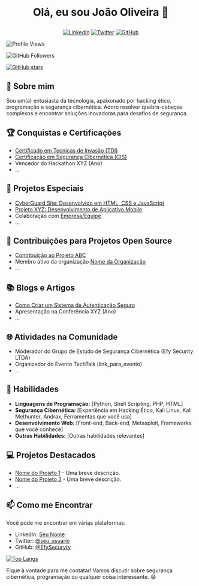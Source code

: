# <p align="center">Olá, eu sou João Oliveira 👋</p>

<p align="center">
  <a href="https://www.linkedin.com/in/joao-vitor-da-silva-oliveira-72090a21b/"><img alt="LinkedIn" src="https://img.shields.io/badge/-LinkedIn-0077B5?style=flat&logo=linkedin&logoColor=white"></a>
  <a href="https://twitter.com/seu_usuario"><img alt="Twitter" src="https://img.shields.io/badge/-Twitter-1DA1F2?style=flat&logo=twitter&logoColor=white"></a>
  <a href="https://github.com/EfySecurity"><img alt="GitHub" src="https://img.shields.io/badge/-GitHub-181717?style=flat&logo=github"></a>
</p>

![Profile Views](https://komarev.com/ghpvc/?username=EfySecurity&color=brightgreen)

![GitHub Followers](https://img.shields.io/github/followers/EfySecurity?label=Followers&style=social)

[![GitHub stars](https://img.shields.io/github/stars/EfySecurity/EfySecurity.svg?style=social&label=Star&maxAge=2592000)](https://github.com/EfySecurity/EfySecurity/stargazers/)

## 🚀 Sobre mim

Sou um(a) entusiasta da tecnologia, apaixonado por hacking ético, programação e segurança cibernética. Adoro resolver quebra-cabeças complexos e encontrar soluções inovadoras para desafios de segurança.

## 🏆 Conquistas e Certificações

- [Certificado em Tecnicas de Invasão (TDI)](link_para_certificacao)
- [Certificação em Segurança Cibernética (CIS)](link_para_certificacao)
- Vencedor do Hackathon XYZ (Ano)
- ...

## 🚀 Projetos Especiais

- [CyberGuard Site: Desenvolvido em HTML, CSS e JavaScript](https://github.com/EfySecurity/Projeto-Site)
- [Projeto XYZ: Desenvolvimento de Aplicativo Mobile](link_para_projeto)
- Colaboração com [Empresa/Equipe](link_para_colaboracao)
- ...

## 🌟 Contribuições para Projetos Open Source

- [Contribuição ao Projeto ABC](link_para_contribuicao)
- Membro ativo da organização [Nome da Organização](link_para_organizacao)
- ...

## 📚 Blogs e Artigos

- [Como Criar um Sistema de Autenticação Seguro](link_para_blog_1)
- Apresentação na Conferência XYZ (Ano)
- ...

## 🌐 Atividades na Comunidade

- Moderador do Grupo de Estudo de Segurança Cibernética (Efy Security LTDA)
- Organizador do Evento TechTalk (link_para_evento)
- ...

## 💼 Habilidades

- **Linguagens de Programação:** [Python, Shell Scripting, PHP, HTML]
- **Segurança Cibernética:** [Experiência em Hacking Ético, Kali Linux, Kali Methunter, Andrax, Ferramentas que você usa]
- **Desenvolvimento Web:** [Front-end, Back-end, Metasploit, Frameworks que você conhece]
- **Outras Habilidades:** [Outras habilidades relevantes]

## 💻 Projetos Destacados

- [Nome do Projeto 1](link_do_projeto_1) - Uma breve descrição.
- [Nome do Projeto 2](link_do_projeto_2) - Uma breve descrição.
- ...

## 📫 Como me Encontrar

Você pode me encontrar em várias plataformas:

- LinkedIn: [Seu Nome](https://linkedin.com/in/seu_perfil)
- Twitter: [@seu_usuario](https://twitter.com/seu_usuario)
- GitHub: [@EfySecuryty](https://github.com/EfySecurity)

[![Top Langs](https://github-readme-stats.vercel.app/api/top-langs/?username=EfySecurity)](https://github.com/anuraghazra/github-readme-stats)


Fique à vontade para me contatar! Vamos discutir sobre segurança cibernética, programação ou qualquer coisa interessante. 😄
